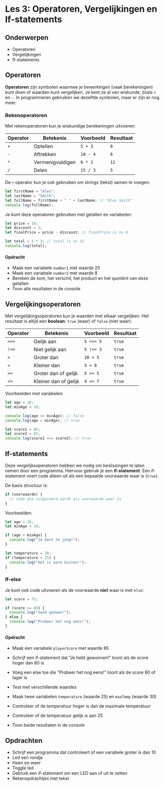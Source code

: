 # Les 3: Operatoren, Vergelijkingen en If-statements

## Onderwerpen

- Operatoren
- Vergelijkingen
- If-statements

<!--

- Logische vergelijkingen maken
- Beslissingen nemen in code

-->

## Operatoren

**Operatoren** zijn symbolen waarmee je bewerkingen (vaak berekeningen) kunt doen of waarden kunt vergelijken. Je kent
ze al van wiskunde, zoals `+` en `-`. In programmeren gebruiken we dezelfde symbolen, maar er zijn er nog meer.

### Rekenoperatoren

Met rekenoperatoren kun je wiskundige berekeningen uitvoeren:

| Operator | Betekenis        | Voorbeeld | Resultaat |
| -------- | ---------------- | --------- | --------- |
| `+`      | Optellen         | `5 + 3`   | `8`       |
| `-`      | Aftrekken        | `10 - 4`  | `6`       |
| `*`      | Vermenigvuldigen | `6 * 2`   | `12`      |
| `/`      | Delen            | `15 / 3`  | `5`       |

De `+` operator kun je ook gebruiken om strings (tekst) samen te voegen:

```typescript
let firstName = "Alex";
let lastName = "Smith";
let fullName = firstName + " " + lastName; // "Alex Smith"
console.log(fullName);
```

Je kunt deze operatoren gebruiken met getallen en variabelen:

```typescript
let price = 10;
let discount = 2;
let finalPrice = price - discount; // finalPrice is nu 8

let total = 5 * 3; // total is nu 15
console.log(total);
```

#### Opdracht

- Maak een variabele `number1` met waarde 20
- Maak een variabele `number2` met waarde 8
- Bereken de som, het verschil, het product en het quotiënt van deze getallen
- Toon alle resultaten in de console

## Vergelijkingsoperatoren

Met vergelijkingsoperatoren kun je waarden met elkaar vergelijken. Het resultaat is altijd een **boolean**: `true`
(waar) of `false` (niet waar):

| Operator | Betekenis             | Voorbeeld | Resultaat |
| -------- | --------------------- | --------- | --------- |
| `===`    | Gelijk aan            | `5 === 5` | `true`    |
| `!==`    | Niet gelijk aan       | `5 !== 3` | `true`    |
| `>`      | Groter dan            | `10 > 5`  | `true`    |
| `<`      | Kleiner dan           | `3 < 8`   | `true`    |
| `>=`     | Groter dan of gelijk  | `5 >= 5`  | `true`    |
| `<=`     | Kleiner dan of gelijk | `4 <= 7`  | `true`    |

Voorbeelden met variabelen:

```typescript
let age = 16;
let minAge = 18;

console.log(age >= minAge); // false
console.log(age < minAge); // true

let score1 = 85;
let score2 = 85;
console.log(score1 === score2); // true
```

## If-statements

Deze vergelijksoperatoren hebben we nodig om beslissingen te laten nemen door een programma. Hiervoor gebruik je een
**if-statement**. Een if-statement voert code alleen uit als een bepaalde voorwaarde waar is (`true`).

De basis structuur is:

```typescript
if (voorwaarde) {
  // code die uitgevoerd wordt als voorwaarde waar is
}
```

Voorbeelden:

```typescript
let age = 16;
let minAge = 18;

if (age < minAge) {
  console.log("Je bent te jong!");
}

let temperature = 30;
if (temperature > 25) {
  console.log("Het is warm buiten!");
}
```

### If-else

Je kunt ook code uitvoeren als de voorwaarde **niet** waar is met `else`:

```typescript
let score = 75;

if (score >= 80) {
  console.log("Goed gedaan!");
} else {
  console.log("Probeer het nog eens!");
}
```

#### Opdracht

- Maak een variabele `playerScore` met waarde 85
- Schrijf een if-statement dat "Je hebt gewonnen!" toont als de score hoger dan 80 is
- Voeg een else toe die "Probeer het nog eens!" toont als de score 80 of lager is
- Test met verschillende waardes

- Maak twee variabelen `temperature` (waarde 25) en `maxTemp` (waarde 30)
- Controleer of de temperatuur hoger is dan de maximale temperatuur
- Controleer of de temperatuur gelijk is aan 25
- Toon beide resultaten in de console

## Opdrachten

- Schrijf een programma dat controleert of een variabele groter is dan 10
- Led een rondje
- Heen en weer
- Toggle led
- Gebruik een if-statement om een LED aan of uit te zetten
- Rekenopdrachtjes met tekst
